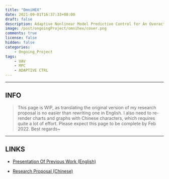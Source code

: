 ```yaml
---
title: "OmniHEX"
date: 2021-09-01T16:37:33+08:00
draft: false
description: Adaptive Nonlinear Model Predictive Control for An Overactuated Hexacopter
image: /post/ongoingProject/omnihex/cover.png
comments: true
license: false
hidden: false
categories:
    - Ongoing_Project
tags:
    - UAV
    - MPC
    - ADAPTIVE CTRL
---
```


---
## INFO

> This page is WIP, as translating the original version of my research proposal is no easier than rewriting one in English. I also need to re-render charts and graphs with Chinese characters, which requires quite a lot of effort. Please expect this page to be complete by Feb 2022. Best regards~

---
## LINKS

* [Presentation Of Previous Work (English)](https://github.com/ErcBunny/sharedDocs/raw/main/Project%20Experience.pptx)

* [Research Proposal (Chinese)](https://github.com/ErcBunny/sharedDocs/raw/main/omnihex.pdf)